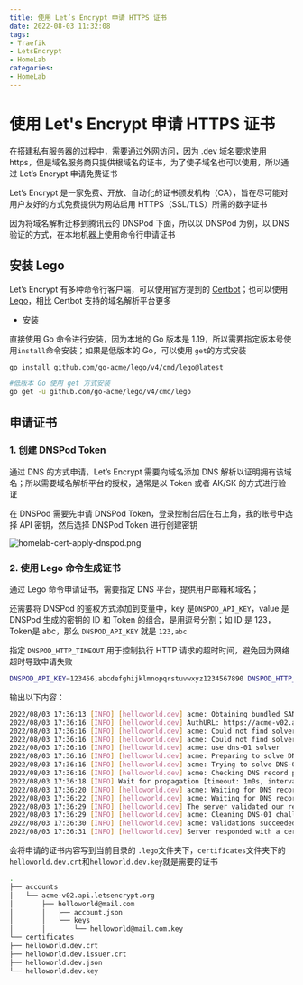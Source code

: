 ```yaml
---
title: 使用 Let’s Encrypt 申请 HTTPS 证书
date: 2022-08-03 11:32:08
tags:
- Traefik
- LetsEncrypt
- HomeLab
categories:
- HomeLab
---
```


# 使用 Let's Encrypt 申请 HTTPS 证书

在搭建私有服务器的过程中，需要通过外网访问，因为 .dev 域名要求使用 https，但是域名服务商只提供根域名的证书，为了使子域名也可以使用，所以通过 Let’s Encrypt 申请免费证书

Let’s Encrypt 是一家免费、开放、自动化的证书颁发机构（CA），旨在尽可能对用户友好的方式免费提供为网站启用 HTTPS（SSL/TLS）所需的数字证书

因为将域名解析迁移到腾讯云的 DNSPod 下面，所以以 DNSPod 为例，以 DNS 验证的方式，在本地机器上使用命令行申请证书

## 安装 Lego

Let’s Encrypt 有多种命令行客户端，可以使用官方提到的 [Certbot](https://certbot.eff.org/)；也可以使用 [Lego](https://go-acme.github.io/lego/)，相比 Certbot 支持的域名解析平台更多

- 安装

直接使用 Go 命令进行安装，因为本地的 Go 版本是 1.19，所以需要指定版本号使用`install`命令安装；如果是低版本的 Go，可以使用 `get`的方式安装

```bash
go install github.com/go-acme/lego/v4/cmd/lego@latest

#低版本 Go 使用 get 方式安装
go get -u github.com/go-acme/lego/v4/cmd/lego
```

## 申请证书

### 1. 创建 DNSPod Token

通过 DNS 的方式申请，Let’s Encrypt 需要向域名添加 DNS 解析以证明拥有该域名；所以需要域名解析平台的授权，通常是以 Token 或者 AK/SK 的方式进行验证

在 DNSPod 需要先申请 DNSPod Token，登录控制台后在右上角，我的账号中选择 API 密钥，然后选择 DNSPod Token 进行创建密钥

![homelab-cert-apply-dnspod.png](https://img.hellowood.dev/picture/homelab-cert-apply-dnspod.png)


### 2. 使用 Lego 命令生成证书

通过 Lego 命令申请证书，需要指定 DNS 平台，提供用户邮箱和域名；

还需要将 DNSPod 的鉴权方式添加到变量中，key 是`DNSPOD_API_KEY`，value 是 DNSPod 生成的密钥的 ID 和 Token 的组合，是用逗号分割；如 ID 是 123，Token是 abc，那么 `DNSPOD_API_KEY` 就是 `123,abc`

指定 `DNSPOD_HTTP_TIMEOUT` 用于控制执行 HTTP 请求的超时时间，避免因为网络超时导致申请失败

```bash
DNSPOD_API_KEY=123456,abcdefghijklmnopqrstuvwxyz1234567890 DNSPOD_HTTP_TIMEOUT="300" \ lego --email helloworld@mail.com --dns dnspod --domains helloworld.dev run
```

输出以下内容：

```bash
2022/08/03 17:36:13 [INFO] [helloworld.dev] acme: Obtaining bundled SAN certificate
2022/08/03 17:36:16 [INFO] [helloworld.dev] AuthURL: https://acme-v02.api.letsencrypt.org/acme/authz-v3/123456
2022/08/03 17:36:16 [INFO] [helloworld.dev] acme: Could not find solver for: tls-alpn-01
2022/08/03 17:36:16 [INFO] [helloworld.dev] acme: Could not find solver for: http-01
2022/08/03 17:36:16 [INFO] [helloworld.dev] acme: use dns-01 solver
2022/08/03 17:36:16 [INFO] [helloworld.dev] acme: Preparing to solve DNS-01
2022/08/03 17:36:16 [INFO] [helloworld.dev] acme: Trying to solve DNS-01
2022/08/03 17:36:16 [INFO] [helloworld.dev] acme: Checking DNS record propagation using [192.168.1.1:53 172.1.1.1:53]
2022/08/03 17:36:18 [INFO] Wait for propagation [timeout: 1m0s, interval: 2s]
2022/08/03 17:36:20 [INFO] [helloworld.dev] acme: Waiting for DNS record propagation.
2022/08/03 17:36:22 [INFO] [helloworld.dev] acme: Waiting for DNS record propagation.
2022/08/03 17:36:29 [INFO] [helloworld.dev] The server validated our request
2022/08/03 17:36:29 [INFO] [helloworld.dev] acme: Cleaning DNS-01 challenge
2022/08/03 17:36:30 [INFO] [helloworld.dev] acme: Validations succeeded; requesting certificates
2022/08/03 17:36:31 [INFO] [helloworld.dev] Server responded with a certificate.
```

会将申请的证书内容写到当前目录的 `.lego`文件夹下，`certificates`文件夹下的 `helloworld.dev.crt`和`helloworld.dev.key`就是需要的证书

```bash
.
├── accounts
│   └── acme-v02.api.letsencrypt.org
│       ├── helloworld@mail.com
│       │   ├── account.json
│       │   └── keys
│       │       └── helloworld@mail.com.key
└── certificates
├── helloworld.dev.crt
├── helloworld.dev.issuer.crt
├── helloworld.dev.json
└── helloworld.dev.key
```
